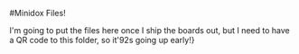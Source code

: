 #Minidox Files!


I'm going to put the files here once I ship the boards out, but I need to have a QR code to this folder, so it\'92s going up early!}
